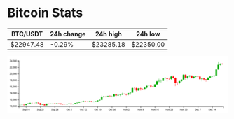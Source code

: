 # Bitcoin Stats

BTC/USDT|24h change|24h high|24h low|
|---|---|---|---|
|$22947.48|-0.29%|$23285.18|$22350.00|

<img src="./chart.svg">
